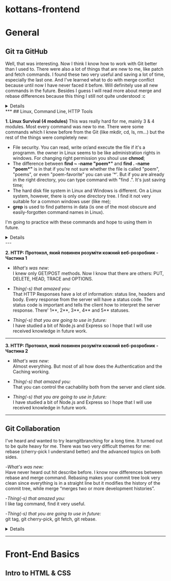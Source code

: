 # kottans-frontend

 <!-- 
- <em>What's was new:</em>

- <em>Thing(-s) that amazed you:</em>

- <em>Thing(-s) that you are going to use in future:</em> -->

# General
## Git та GitHub
Well, that was interesting. Now I think I know how to work with Git better than I used to. There were also a lot of things that are new to me, like patch and fetch commands. I found these two very useful and saving a lot of time, especially the last one. And I've learned what to do with merge conflict because until now I have never faced it before. Will definitely use all new commands in the future. Besides I guess I will read more about merge and rebase differences because this thing I still not quite understood :c

<details>
 
![Знімок екрана 2022-08-03 123158](https://user-images.githubusercontent.com/95924961/182576043-de9f1610-0453-4ac9-ad68-8cb009f25ecb.png)
 
</details>
***
## Linux, Command Line, HTTP Tools

<strong>1. Linux Survival (4 modules)</strong>
This was really hard for me, mainly 3 & 4 modules. Most every command was new to me. There were some commands which I knew before from the Git (like mkdir, cd, ls,  rm...) but the rest of the things were completely new:
* File security. You can read, write or/and execute the file if it's a programm. the owner in Linux seems to be like administration rights in windows. For changing right permission you shoul use <strong>chmod</strong>;
* The difference between <strong>find ~ -name "poem*"</strong> and <strong>find . -name "poem*"</strong> is in that if you're not sure whether the file is called "poem", "poems", or even "poem-favorite" you can use '*'. But if you are already in the right directory, you can type command with "find .". It's just saving time;
* The hard disk file system in Linux and Windows is different. On a Linux system, however, there is only one directory tree. I find it not very suitable for a common windows user (like me);
* <strong>grep</strong> is used to find patterns in data (is one of the most obscure and easily-forgotten command names in Linux). 

I'm going to practice with these commands and hope to using them in future.
<details>
 
![Знімок екрана 2022-08-02 164613](https://user-images.githubusercontent.com/95924961/182572498-9046ef5b-956a-4059-936b-39090d282bd6.png)
![Знімок екрана 2022-08-03 125353](https://user-images.githubusercontent.com/95924961/182589189-4b3921f4-785f-4c46-bb5b-1cc17e5b9027.png)
 
</details>
---

<strong>2. HTTP: Протокол, який повинен розуміти кожний веб-розробник - Частина 1</strong>

- <em>What's was new:</em>  
I knew only GET/POST methods. Now I know that there are others: PUT, DELETE, HEAD, TRACE and OPTIONS. 

- <em>Thing(-s) that amazed you:</em>  
That HTTP Responses have a lot of information: status line, headers and body. Every response from the server will have a status code. The status code is important and tells the client how to interpret the server response. There' 1**, 2**, 3**, 4** and 5** statuses.

- <em>Thing(-s) that you are going to use in future:</em>  
I have studied a bit of Node.js and Express so I hope that I will use received knowledge in future work.
---

<strong>3. HTTP: Протокол, який повинен розуміти кожний веб-розробник - Частина 2</strong>

- <em>What's was new:</em>  
Almost everything. But most of all how does the Authentication and the Caching working. 

- <em>Thing(-s) that amazed you:</em>  
That you can control the cachability both from the server and client side.

- <em>Thing(-s) that you are going to use in future:</em>  
I have studied a bit of Node.js and Express so I hope that I will use received knowledge in future work.

***
## Git Collaboration

I've heard and wanted to try learngitbranching for a long time. It turned out to be quite heavy for me. There was two very difficult themes for me: rebase (cherry-pick I understand better) and the advanced topics on both sides. 

-<em>What's was new:</em>  
Have never heard out hit describe before. I know now differences between rebase and merge command. Rebasing makes your commit tree look very clean since everything is in a straight line but it modifies the history of the commit tree, while merge “merges two or more development histories”.

-<em>Thing(-s) that amazed you: </em>  
 I like tag command, find it very useful.
 
-<em>Thing(-s) that you are going to use in future:</em>  
git tag, git cherry-pick, git fetch, git rebase.  

<details>
 
![Знімок екрана 2022-08-03 204151](https://user-images.githubusercontent.com/95924961/182674340-c28e970a-c32c-4c2d-8e4d-2d4a5c21df88.png)
![Знімок екрана 2022-08-03 211054](https://user-images.githubusercontent.com/95924961/182806189-972d9173-4996-4947-988d-062abc3d5620.png)
 
 </details>
 
 ***
# Front-End Basics
## Intro to HTML & CSS

 <!-- 
- <em>What's was new:</em>

on coursera: know only abot w3c, didnt know about WHATWG. Always forget that inline element like span, can NOT contain a 'div', which is a block-level element.

on codelearn: i absolutely didnt like neither html course nor html. Because there is no full task only step by step and if you make all it wont засчитается and it tske so much time to just finish it.   А если ты выполняешь все здание сразу, то оно не засчитывается а просто переходит к следующему этапу задания (которые ты уже выполнил) и ты думаешь что сделла что-то не так, но нет, надо просто несколько раз нажать на некст. Было ыб гораздо лучше вместо этого тренажора freecodecamp или любой другой, которій обрабатівает задания нормально. 👺 Прикол ещ' если ті удалил свойтсов и переписала его, но в другом месте (например внизу) то его не засчитают пока не перенес'шь на место где біло напсиано свойтсво. чзх

1)type[attribute*=value] прикольная вещь типа a[href*='florence'] { color: lightgreen;} 
2)Chaining
When writing CSS rules, it’s possible to require an HTML element to have two or more CSS selectors at the same time.
This is done by combining multiple selectors, which we will refer to as chaining. For instance, if there was a special class for <h1> elements, the CSS would look like below:
h1.special {}
3)Descendant Combinator
In addition to chaining selectors to select elements, CSS also supports selecting elements that are nested within other HTML elements, also known as descendants. For instance, consider the following HTML:
<ul class='main-list'>
  <li> ... </li>
  <li> ... </li>
  <li> ... </li>
</ul>
The nested <li> elements are descendants of the <ul> element and can be selected with the descendant combinator like so:
.main-list li {
}

4)For cases when we want user input to follow specific guidelines, we use the pattern attribute and assign it a regular expression, or regex
5) понравилось что статья в блоке хтмл про медведей. я люблю медведей.
6) embed tag wtf

![Знімок екрана 2022-08-04 163803](https://user-images.githubusercontent.com/95924961/182860992-325ce936-0e12-41cd-8163-70f1c9ba78f7.png)




- <em>Thing(-s) that amazed you:</em>


- <em>Thing(-s) that you are going to use in future:</em> -->

